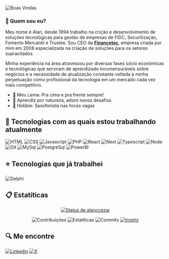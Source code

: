 <!--
## Olá 👋
![Boas Vindas](./github-header-image.png)
-->
![Boas Vindas](./github-header-image.gif)

### 🤔 Quem sou eu?
Meu nome é Alan, desde 1994 trabalho na crição e desenvolvimento de soluções tecnológicas para gestão de empresas de FIDC, Securitização, Fomento Mercantil e Trustee. 
Sou CEO da [**Financetec**](https://financetec.info), empresa criada por mim em 2008 especializada na criação de soluções para os setores supracitados.

Minha experiência na área atravessou por diversas fases sócio econômicas e tecnológicas que serviram de aprendizado incomensuráveis sobre negócios e a necessidade de atualização constante voltada à minha perpetuação como profissional da tecnologia em um mercado cada vez mais competitivo.

- 🚀 Meu Lema: Pra cima e pra frente sempre!
- 🌱 Aprendiz por natureza, adoro novos desafios
- 🎷 Hobbie: Saxofonista nas horas vagas

## 🌟 Tecnologias com as quais estou trabalhando atualmente
<!--
- HTML
- CSS
- Javascript 
- PHP
- React
- Next
- Node
- Git
- SQL
- Firebird
- MySql
- PostgreSQL
- Power BI
-->
<!--
![HTML](https://img.shields.io/badge/HTML5-E34F26?style=for-the-badge&logo=html5&logoColor=white)
![CSS](https://img.shields.io/badge/CSS3-1572B6?style=for-the-badge&logo=css3&logoColor=white)
![Javascript](https://img.shields.io/badge/JavaScript-323330?style=for-the-badge&logo=javascript&logoColor=F7DF1E)
![PHP](https://img.shields.io/badge/PHP-777BB4?style=for-the-badge&logo=php&logoColor=white)
![React](https://img.shields.io/badge/React-20232A?style=for-the-badge&logo=react&logoColor=61DAFB)
![Next](https://img.shields.io/badge/next%20js-000000?style=for-the-badge&logo=nextdotjs&logoColor=white)
![Typescript](https://img.shields.io/badge/TypeScript-007ACC?style=for-the-badge&logo=typescript&logoColor=white)
![Node](https://img.shields.io/badge/Node%20js-339933?style=for-the-badge&logo=nodedotjs&logoColor=white)
![Git](https://img.shields.io/badge/GIT-E44C30?style=for-the-badge&logo=git&logoColor=white)
![MySql](https://img.shields.io/badge/MySQL-005C84?style=for-the-badge&logo=mysql&logoColor=white)
![PostgreSql](https://img.shields.io/badge/PostgreSQL-316192?style=for-the-badge&logo=postgresql&logoColor=white)
![PowerBI](https://img.shields.io/badge/PowerBI-F2C811?style=for-the-badge&logo=Power%20BI&logoColor=white)
-->
![HTML](https://img.shields.io/badge/HTML5-E34F26?style=plastic&logo=html5&logoColor=white)
![CSS](https://img.shields.io/badge/CSS3-1572B6?style=plastic&logo=css3&logoColor=white)
![Javascript](https://img.shields.io/badge/JavaScript-323330?style=plastic&logo=javascript&logoColor=F7DF1E)
![PHP](https://img.shields.io/badge/PHP-777BB4?style=plastic&logo=php&logoColor=white)
![React](https://img.shields.io/badge/React-20232A?style=plastic&logo=react&logoColor=61DAFB)
![Next](https://img.shields.io/badge/next%20js-000000?style=plastic&logo=nextdotjs&logoColor=white)
![Typescript](https://img.shields.io/badge/TypeScript-007ACC?style=plastic&logo=typescript&logoColor=white)
![Node](https://img.shields.io/badge/Node%20js-339933?style=plastic&logo=nodedotjs&logoColor=white)
![Git](https://img.shields.io/badge/GIT-E44C30?style=plastic&logo=git&logoColor=white)
![MySql](https://img.shields.io/badge/MySQL-005C84?style=plastic&logo=mysql&logoColor=white)
![PostgreSql](https://img.shields.io/badge/PostgreSQL-316192?style=plastic&logo=postgresql&logoColor=white)
![PowerBI](https://img.shields.io/badge/PowerBI-F2C811?style=plastic&logo=Power%20BI&logoColor=white)

<!--
<img src="https://cdn.jsdelivr.net/gh/devicons/devicon@latest/icons/html5/html5-plain-wordmark.svg" width="50px"/>
<img src="https://cdn.jsdelivr.net/gh/devicons/devicon@latest/icons/css3/css3-plain-wordmark.svg" width="50px"/>
<img src="https://cdn.jsdelivr.net/gh/devicons/devicon@latest/icons/javascript/javascript-original.svg" width="50px"/>
<img src="https://cdn.jsdelivr.net/gh/devicons/devicon@latest/icons/php/php-original.svg" width="50px"/>
<img src="https://cdn.jsdelivr.net/gh/devicons/devicon@latest/icons/react/react-original-wordmark.svg" width="50px"/>
<img src="https://cdn.jsdelivr.net/gh/devicons/devicon@latest/icons/nextjs/nextjs-original.svg" width="50px"/>
<img src="https://cdn.jsdelivr.net/gh/devicons/devicon@latest/icons/nodejs/nodejs-plain-wordmark.svg" width="50px"/>
<img src="https://cdn.jsdelivr.net/gh/devicons/devicon@latest/icons/git/git-original-wordmark.svg" width="50px"/>
<img src="https://cdn.jsdelivr.net/gh/devicons/devicon@latest/icons/azuresqldatabase/azuresqldatabase-original.svg" width="50px"/>
<img src="https://cdn.jsdelivr.net/gh/devicons/devicon@latest/icons/mysql/mysql-original-wordmark.svg" width="50px"/>
<img src="https://cdn.jsdelivr.net/gh/devicons/devicon@latest/icons/postgresql/postgresql-original-wordmark.svg" width="50px"/>
-->

## ⭐ Tecnologias que já trabalhei
<!--
- Basic
- Quickbasic
- Clipper
- Pascal
- Delphi
-->
<!--
![Delphi](https://img.shields.io/badge/Delphi-B22222?style=for-the-badge&logo=delphi&logoColor=white)
-->
![Delphi](https://img.shields.io/badge/Delphi-B22222?style=plastic&logo=delphi&logoColor=white)

## 📋 Estatíticas
<div align="center">

[![Status de alanccezar](https://github-readme-stats.vercel.app/api?username=alanccezar&hide=prs,issues,contribs&show_icons=true&theme=tokyonight)](https://github.com/anuraghazra/github-readme-stats)
<!--
[![Top Languages](https://github-readme-stats.vercel.app/api/top-langs/?username=alanccezar&theme=tokyonight&layout=compact)](https://github.com/anuraghazra/github-readme-stats)
-->
![Contribuições](http://github-profile-summary-cards.vercel.app/api/cards/profile-details?username=alanccezar&theme=tokyonight)
![Estatíticas](http://github-profile-summary-cards.vercel.app/api/cards/stats?username=alanccezar&theme=tokyonight)
![Commits](http://github-profile-summary-cards.vercel.app/api/cards/productive-time?username=alanccezar&theme=tokyonight&utcOffset=-3)
[![trophy](https://github-profile-trophy.vercel.app/?username=alanccezar&theme=tokyonight&rank=C,B,A,AA,AAA,S,SS,SSS&no-frame=true&margin-w=15&column=4)](https://github.com/ryo-ma/github-profile-trophy)

</div>

## 🔍 Me encontre
[![Linkedin](https://img.shields.io/badge/LinkedIn-0077B5?style=plastic&logo=linkedin&logoColor=white)](https://www.linkedin.com/in/alancezar/)
[![X](https://img.shields.io/badge/X-000000?style=plastic&logo=x&logoColor=white)](https://x.com/alanccezar)




<!--
**alanccezar/alanccezar** is a ✨ _special_ ✨ repository because its `README.md` (this file) appears on your GitHub profile.

Here are some ideas to get you started:

- 🔭 I’m currently working on ...
- 🌱 I’m currently learning ...
- 👯 I’m looking to collaborate on ...
- 🤔 I’m looking for help with ...
- 💬 Ask me about ...
- 📫 How to reach me: ...
- 😄 Pronouns: ...
- ⚡ Fun fact: ...
-->
